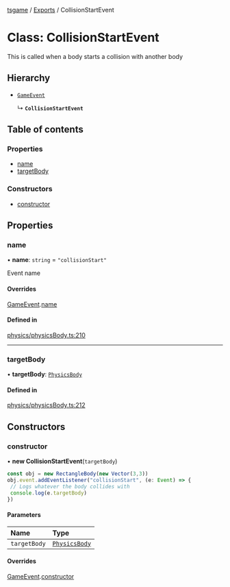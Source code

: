 [tsgame](../README.md) / [Exports](../modules.md) / CollisionStartEvent

# Class: CollisionStartEvent

This is called when a body starts a collision with another
body

## Hierarchy

- [`GameEvent`](GameEvent.md)

  ↳ **`CollisionStartEvent`**

## Table of contents

### Properties

- [name](CollisionStartEvent.md#name)
- [targetBody](CollisionStartEvent.md#targetbody)

### Constructors

- [constructor](CollisionStartEvent.md#constructor)

## Properties

### name

• **name**: `string` = `"collisionStart"`

Event name

#### Overrides

[GameEvent](GameEvent.md).[name](GameEvent.md#name)

#### Defined in

[physics/physicsBody.ts:210](https://github.com/ashleycheung/tsgame/blob/46dfc92/src/physics/physicsBody.ts#L210)

___

### targetBody

• **targetBody**: [`PhysicsBody`](PhysicsBody.md)

#### Defined in

[physics/physicsBody.ts:212](https://github.com/ashleycheung/tsgame/blob/46dfc92/src/physics/physicsBody.ts#L212)

## Constructors

### constructor

• **new CollisionStartEvent**(`targetBody`)

```typescript
const obj = new RectangleBody(new Vector(3,3))
obj.event.addEventListener("collisionStart", (e: Event) => {
 // Logs whatever the body collides with
 console.log(e.targetBody)
})
```

#### Parameters

| Name | Type |
| :------ | :------ |
| `targetBody` | [`PhysicsBody`](PhysicsBody.md) |

#### Overrides

[GameEvent](GameEvent.md).[constructor](GameEvent.md#constructor)
